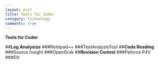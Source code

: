 ```yaml
---
layout: post
title: Tools for Coder
category: Technology
comments: true
---
```


**Tools for Coder**

##**Log Analysize**
###Notepad++
###TextAnalysisTool
##**Code Reading**
###Source Insight
###OpenGrok
##**Revision Control**
###Peforce P4V
###Git
